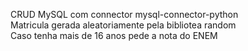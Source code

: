 CRUD MySQL com connector mysql-connector-python
<br/>Matricula gerada aleatoriamente pela bibliotea random
<br/>Caso tenha mais de 16 anos pede a nota do ENEM
